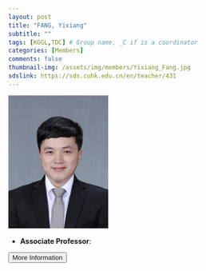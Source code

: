 ```yaml
---
layout: post
title: "FANG, Yixiang"
subtitle: ""
tags: [KGGL,TDC] # Group name, _C if is a coordinator
categories: [Members]
comments: false
thumbnail-img: /assets/img/members/Yixiang_Fang.jpg
sdslink: https://sds.cuhk.edu.cn/en/teacher/431
---
```


<!-- photo -->
<!-- size: 200px width use html-->
<img
    src="../../assets/img/members/Yixiang_Fang.jpg"
    alt=""
    style="width: 200px; align: left;"
/>

<!-- bio -->
- **Associate Professor**:

<p>
    <button class="button">
    <a
        href="https://sds.cuhk.edu.cn/en/teacher/431"
        style="text-decoration: none"
        >More Information</a
    >
    </button>
</p>